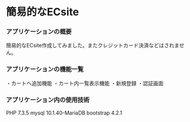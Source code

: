 # 簡易的なECsite

### アプリケーションの概要
簡易的なECsite作成してみました。またクレジットカード決済などはされません。

### アプリケーションの機能一覧
・カートへ追加機能
・カート内一覧表示機能
・新規登録
・認証画面

### アプリケーション内の使用技術
PHP 7.3.5
mysql 10.1.40-MariaDB
bootstrap 4.2.1

